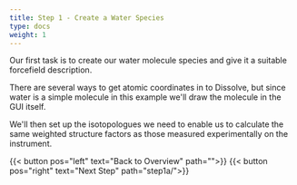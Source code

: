 ```yaml
---
title: Step 1 - Create a Water Species
type: docs
weight: 1
---
```



Our first task is to create our water molecule species and give it a suitable forcefield description.

There are several ways to get atomic coordinates in to Dissolve, but since water is a simple molecule in this example we'll draw the molecule in the GUI itself.

We'll then set up the isotopologues we need to enable us to calculate the same weighted structure factors as those measured experimentally on the instrument.

{{< button pos="left" text="Back to Overview" path="">}}
{{< button pos="right" text="Next Step" path="step1a/">}}
